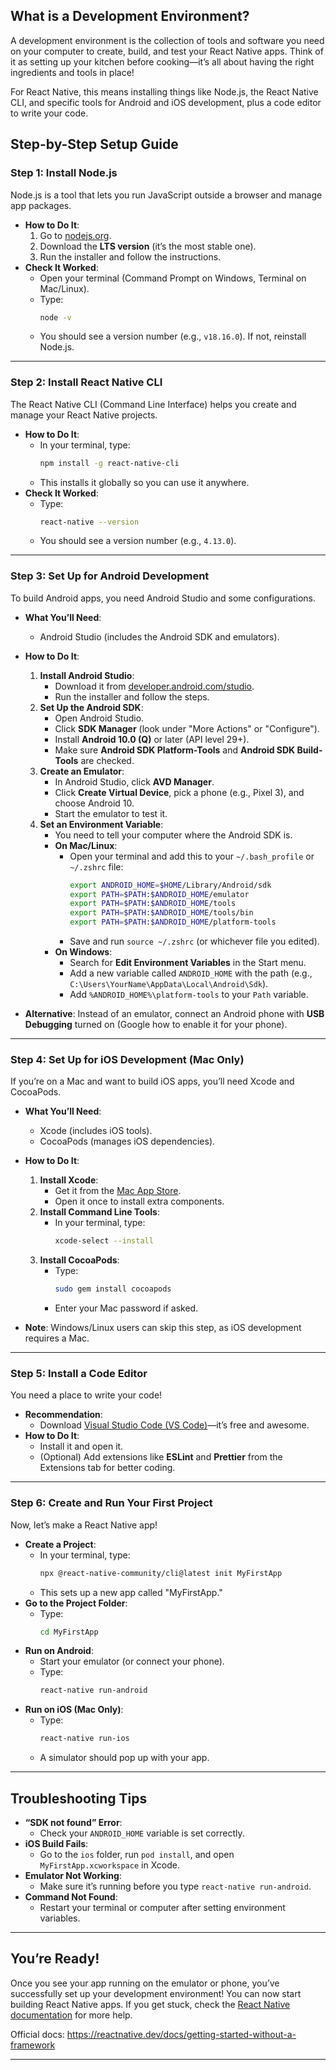 
## What is a Development Environment?
A development environment is the collection of tools and software you need on your computer to create, build, and test your React Native apps. Think of it as setting up your kitchen before cooking—it’s all about having the right ingredients and tools in place!

For React Native, this means installing things like Node.js, the React Native CLI, and specific tools for Android and iOS development, plus a code editor to write your code.

## Step-by-Step Setup Guide

### Step 1: Install Node.js
Node.js is a tool that lets you run JavaScript outside a browser and manage app packages.

- **How to Do It**:
  1. Go to [nodejs.org](https://nodejs.org/).
  2. Download the **LTS version** (it’s the most stable one).
  3. Run the installer and follow the instructions.
- **Check It Worked**:
  - Open your terminal (Command Prompt on Windows, Terminal on Mac/Linux).
  - Type:
    ```bash
    node -v
    ```
  - You should see a version number (e.g., `v18.16.0`). If not, reinstall Node.js.

---

### Step 2: Install React Native CLI
The React Native CLI (Command Line Interface) helps you create and manage your React Native projects.

- **How to Do It**:
  - In your terminal, type:
    ```bash
    npm install -g react-native-cli
    ```
  - This installs it globally so you can use it anywhere.
- **Check It Worked**:
  - Type:
    ```bash
    react-native --version
    ```
  - You should see a version number (e.g., `4.13.0`).

---

### Step 3: Set Up for Android Development
To build Android apps, you need Android Studio and some configurations.

- **What You’ll Need**:
  - Android Studio (includes the Android SDK and emulators).
- **How to Do It**:
  1. **Install Android Studio**:
     - Download it from [developer.android.com/studio](https://developer.android.com/studio).
     - Run the installer and follow the steps.
  2. **Set Up the Android SDK**:
     - Open Android Studio.
     - Click **SDK Manager** (look under "More Actions" or "Configure").
     - Install **Android 10.0 (Q)** or later (API level 29+).
     - Make sure **Android SDK Platform-Tools** and **Android SDK Build-Tools** are checked.
  3. **Create an Emulator**:
     - In Android Studio, click **AVD Manager**.
     - Click **Create Virtual Device**, pick a phone (e.g., Pixel 3), and choose Android 10.
     - Start the emulator to test it.
  4. **Set an Environment Variable**:
     - You need to tell your computer where the Android SDK is.
     - **On Mac/Linux**:
       - Open your terminal and add this to your `~/.bash_profile` or `~/.zshrc` file:
         ```bash
         export ANDROID_HOME=$HOME/Library/Android/sdk
         export PATH=$PATH:$ANDROID_HOME/emulator
         export PATH=$PATH:$ANDROID_HOME/tools
         export PATH=$PATH:$ANDROID_HOME/tools/bin
         export PATH=$PATH:$ANDROID_HOME/platform-tools
         ```
       - Save and run `source ~/.zshrc` (or whichever file you edited).
     - **On Windows**:
       - Search for **Edit Environment Variables** in the Start menu.
       - Add a new variable called `ANDROID_HOME` with the path (e.g., `C:\Users\YourName\AppData\Local\Android\Sdk`).
       - Add `%ANDROID_HOME%\platform-tools` to your `Path` variable.

- **Alternative**: Instead of an emulator, connect an Android phone with **USB Debugging** turned on (Google how to enable it for your phone).

---

### Step 4: Set Up for iOS Development (Mac Only)
If you’re on a Mac and want to build iOS apps, you’ll need Xcode and CocoaPods.

- **What You’ll Need**:
  - Xcode (includes iOS tools).
  - CocoaPods (manages iOS dependencies).
- **How to Do It**:
  1. **Install Xcode**:
     - Get it from the [Mac App Store](https://apps.apple.com/us/app/xcode/id497799835).
     - Open it once to install extra components.
  2. **Install Command Line Tools**:
     - In your terminal, type:
       ```bash
       xcode-select --install
       ```
  3. **Install CocoaPods**:
     - Type:
       ```bash
       sudo gem install cocoapods
       ```
     - Enter your Mac password if asked.

- **Note**: Windows/Linux users can skip this step, as iOS development requires a Mac.

---

### Step 5: Install a Code Editor
You need a place to write your code!

- **Recommendation**:
  - Download [Visual Studio Code (VS Code)](https://code.visualstudio.com/)—it’s free and awesome.
- **How to Do It**:
  - Install it and open it.
  - (Optional) Add extensions like **ESLint** and **Prettier** from the Extensions tab for better coding.

---

### Step 6: Create and Run Your First Project
Now, let’s make a React Native app!

- **Create a Project**:
  - In your terminal, type:
    ```bash
	npx @react-native-community/cli@latest init MyFirstApp
    ```
  - This sets up a new app called "MyFirstApp."
- **Go to the Project Folder**:
  - Type:
    ```bash
    cd MyFirstApp
    ```
- **Run on Android**:
  - Start your emulator (or connect your phone).
  - Type:
    ```bash
    react-native run-android
    ```
- **Run on iOS (Mac Only)**:
  - Type:
    ```bash
    react-native run-ios
    ```
  - A simulator should pop up with your app.

---

## Troubleshooting Tips
- **“SDK not found” Error**:
  - Check your `ANDROID_HOME` variable is set correctly.
- **iOS Build Fails**:
  - Go to the `ios` folder, run `pod install`, and open `MyFirstApp.xcworkspace` in Xcode.
- **Emulator Not Working**:
  - Make sure it’s running before you type `react-native run-android`.
- **Command Not Found**:
  - Restart your terminal or computer after setting environment variables.

---

## You’re Ready!
Once you see your app running on the emulator or phone, you’ve successfully set up your development environment! You can now start building React Native apps. If you get stuck, check the [React Native documentation](https://reactnative.dev/docs/environment-setup) for more help.

Official docs: https://reactnative.dev/docs/getting-started-without-a-framework

---
